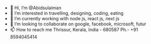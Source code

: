 - 👋 Hi, I’m @Abidsulaiman
- 👀 I’m interested in travelling, designing, coding, eating
- 🌱 I’m currently working with node js, react js, next js
- 💞️ I’m looking to collaborate on google, facebook, microsoft, futur
- 📫 How to reach me Thrissur, Kerala, India - 680587 Ph.- +91 8594045414

